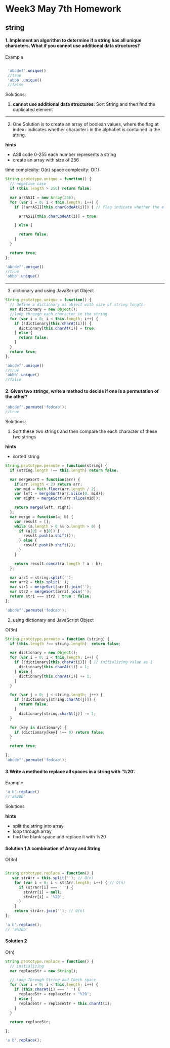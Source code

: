 # Week3 May 7th Homework

## string

#### 1. Implement an algorithm to determine if a string has all unique characters. What if you cannot use additional data structures?


Example

```javascript

 'abcdef'.unique()
 //true
 'abbb'.unique()
 //false
```

Solutions:

1. **cannot use additional data structures:** Sort String and then find the duplicated element



----
2. One Solution is to create an array of boolean values, where the flag at index i indicates whether
character i in the alphabet is contained in the string.

**hints**
  * ASII code 0-255 each number represents a string
  * create an array with size of 256

time complexity: O(n)
space complexity: O(1)

```javascript
String.prototype.unique = function() {
  // negative case
  if (this.length > 256) return false;

  var arrASII = new Array(256);
  for (var i = 0; i < this.length; i++) {
    if (!arrASII[this.charCodeAt(i)]) { // flag indicate whether the element is in the string

      arrASII[this.charCodeAt(i)] = true;

    } else {

      return false;
    }
  }

  return true;
};

'abcdef'.unique()
//true
'abbb'.unique()

```
-------
3. dictionary and using JavaScript Object

```javascript
String.prototype.unique = function() {
  // define a dictionary as object with size of string length
  var dictionary = new Object();
  //loop through each character in the string
  for (var i = 0; i < this.length; i++) {
    if (!dictionary[this.charAt(i)]) {
      dictionary[this.charAt(i)] = true;
    } else {
      return false;
    }
  }
  return true;
};

'abcdef'.unique()
//true
'abbb'.unique()
//false
```

#### 2. Given two strings, write a method to decide if one is a permutation of the other?

```javascript
'abcdef'.permute('fedcab');
//true
```

Solutions:

1. Sort these two strings and then compare the each character of these two strings

**hints**
  * sorted string


```javascript
String.prototype.permute = function(string) {
  if (string.length !== this.length) return false;

  var mergeSort = function(arr) {
    if(arr.length < 2) return arr;
    var mid = Math.floor(arr.length / 2);
    var left = mergeSort(arr.slice(0, mid));
    var right = mergeSort(arr.slice(mid));

    return merge(left, right);
  };
  var merge = function(a, b) {
    var result = [];
    while (a.length > 0 && b.length > 0) {
      if (a[0] < b[0]) {
        result.push(a.shift());
      } else {
        result.push(b.shift());
      }
    }

    return result.concat(a.length ? a : b);
  };

  var arr1 = string.split('');
  var arr2 = this.split('');
  var str1 = mergeSort(arr1).join('');
  var str2 = mergeSort(arr2).join('');
  return str1 === str2 ? true : false;
};

'abcdef'.permute('fedcab');
```  

2. using dictionary and JavaScript Object

O(3n)

```javascript
String.prototype.permute = function (string) {
  if (this.length !== string.length)  return false;

  var dictionary = new Object();
  for (var i = 0; i < this.length; i++) {
    if (!dictionary[this.charAt(i)]) { // initializing value as 1
      dictionary[this.charAt(i)] = 1;
    } else {
      dictionary[this.charAt(i)] += 1;    
    }
  }

  for (var j = 0; j < string.length; j++) {
    if (!dictionary[string.charAt(j)]) {
      return false;
    }
      dictionary[string.charAt(j)] -= 1;      
  }

  for (key in dictionary) {
    if (dictionary[key] !== 0) return false;
  }

  return true;

};
'abcdef'.permute('fedcab');
```

#### 3.Write a method to replace all spaces in a string with ‘%20’.

Example

```javascript
'a b'.replace()
//'a%20b'
```

Solutions

**hints**
  * split the string into array
  * loop through array
  * find the blank space and replace it with %20


#### Solution 1 A combination of Array and String
O(3n)

```javascript

String.prototype.replace = function() {
   var strArr = this.split(''); // O(n)
    for (var i = 0; i < strArr.length; i++) { // O(n)
      if (strArr[i] === ' ') {
        strArr[i] = null;
        strArr[i] = '%20';
      }
    }
    return strArr.join(''); // O(n)
};

'a b'.replace();
// 'a%20b'

```

#### Solution 2

O(n)

```javascript
String.prototype.replace = function() {
  // initializing
  var replaceStr = new String();

  // Loop Through String and Check space
  for (var i = 0; i < this.length; i++) {
    if (this.charAt(i) === ' ') {
      replaceStr = replaceStr + '%20';
    } else {
      replaceStr = replaceStr + this.charAt(i);
    }
  }

  return replaceStr;

};

'a b'.replace();

```
